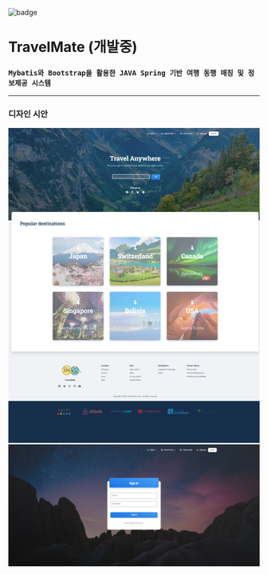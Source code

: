 ![badge](https://img.shields.io/badge/Spring-MyBatis-green)

# TravelMate (개발중)

### `Mybatis와 Bootstrap을 활용한 JAVA Spring 기반 여행 동행 매칭 및 정보제공 시스템`

---

### 디자인 시안

![title](figure/main.png)
![title](figure/login.png)

